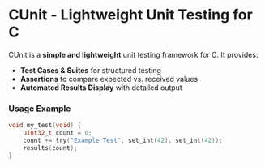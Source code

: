 # CUnit - Lightweight Unit Testing for C  

CUnit is a **simple and lightweight** unit testing framework for C. It provides:  

- **Test Cases & Suites** for structured testing  
- **Assertions** to compare expected vs. received values  
- **Automated Results Display** with detailed output  

### Usage Example  

```c
void my_test(void) {
    uint32_t count = 0;
    count += try("Example Test", set_int(42), set_int(42));
    results(count);
}
